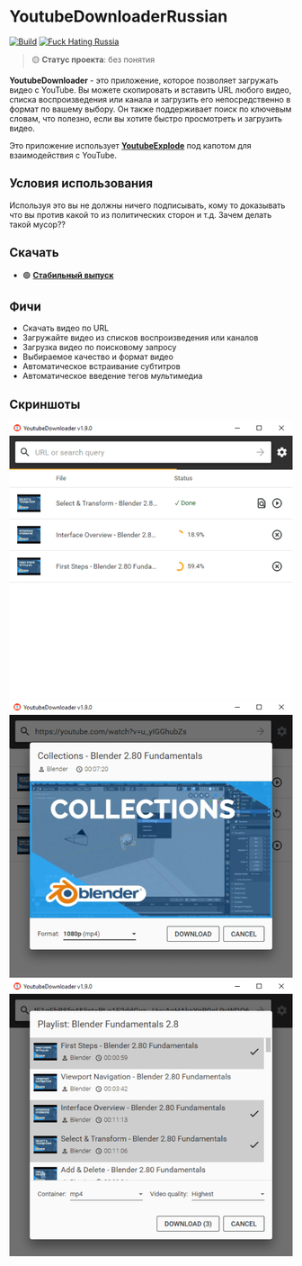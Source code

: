 # YoutubeDownloaderRussian

[![Build](https://img.shields.io/github/workflow/status/HYBAS22/YoutubeDownloaderRussian/main/master)](https://github.com/HYBAS22/YoutubeDownloaderRussian/actions)
[![Fuck Hating Russia](https://img.shields.io/badge/fuck-hating-e4181c.svg?labelColor=000000)](https://vk.com/idhybix)

> 🟡 **Статус проекта**: без понятия

**YoutubeDownloader** - это приложение, которое позволяет загружать видео с YouTube.
Вы можете скопировать и вставить URL любого видео, списка воспроизведения или канала и загрузить его непосредственно в формат по вашему выбору.
Он также поддерживает поиск по ключевым словам, что полезно, если вы хотите быстро просмотреть и загрузить видео.

Это приложение использует [**YoutubeExplode**](https://github.com/Tyrrrz/YoutubeExplode) под капотом для взаимодействия с YouTube.

## Условия использования

Используя это вы не должны ничего подписывать, кому то доказывать что вы против какой то из политических сторон и т.д. Зачем делать такой мусор??

## Скачать

- 🟢 **[Стабильный выпуск](https://github.com/HYBAS22/YoutubeDownloaderRussian/releases/latest)**

## Фичи

- Скачать видео по URL
- Загружайте видео из списков воспроизведения или каналов
- Загрузка видео по поисковому запросу
- Выбираемое качество и формат видео
- Автоматическое встраивание субтитров
- Автоматическое введение тегов мультимедиа

## Скриншоты

![list](.assets/list.png)
![single](.assets/single.png)
![multiple](.assets/multiple.png)